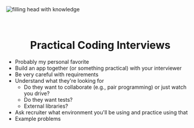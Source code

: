 <img style="margin: 0 auto; max-width:20rem; margin-bottom: 2rem" alt="filling head with knowledge" src="/practical.svg" />

<h1 style="text-align: center">Practical Coding Interviews</h1>

- Probably my personal favorite
- Build an app together (or something practical) with your interviewer
- Be very careful with requirements
- Understand what they're looking for
  - Do they want to collaborate (e.g., pair programming) or just watch you drive?
  - Do they want tests?
  - External libraries?
- Ask recruiter what environment you'll be using and practice using that
- Example problems
